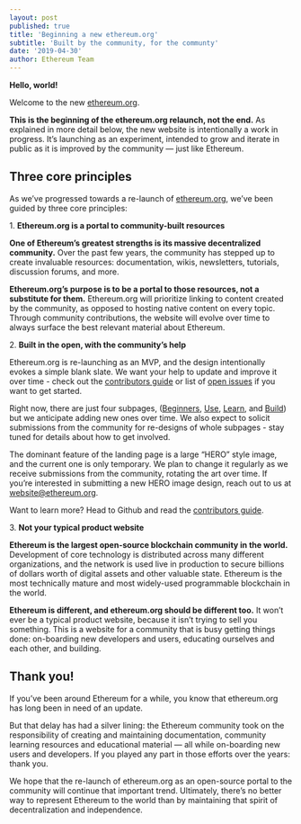 ```yaml
---
layout: post
published: true
title: 'Beginning a new ethereum.org'
subtitle: 'Built by the community, for the communty'
date: '2019-04-30'
author: Ethereum Team
---
```


**Hello, world!**

Welcome to the new [ethereum.org](https://ethereum.org). 

**This is the beginning of the ethereum.org relaunch, not the end.** As explained in more detail below, the new website is intentionally a work in progress. It’s launching as an experiment, intended to grow and iterate in public as it is improved by the community — just like Ethereum.

## Three core principles

As we’ve progressed towards a re-launch of [ethereum.org](https://ethereum.org/), we’ve been guided by three core principles:


1\. **Ethereum.org is a portal to community-built resources**

**One of Ethereum’s greatest strengths is its massive decentralized community.** Over the past few years, the community has stepped up to create invaluable resources: documentation, wikis, newsletters, tutorials, discussion forums, and more.

**Ethereum.org’s purpose is to be a portal to those resources, not a substitute for them.** Ethereum.org will prioritize linking to content created by the community, as opposed to hosting native content on every topic. Through community contributions, the website will evolve over time to always surface the best relevant material about Ethereum.



2\. **Built in the open, with the community’s help**

Ethereum.org is re-launching as an MVP, and the design intentionally evokes a simple blank slate. We want your help to update and improve it over time - check out the [contributors guide](https://github.com/ethereum/ethereum-org-website) or list of [open issues](https://github.com/ethereum/ethereum-org-website/issues) if you want to get started.

Right now, there are just four subpages, ([Beginners](https://ethereum.org/beginners/), [Use](https://ethereum.org/use/), [Learn](https://ethereum.org/Learn/), and [Build](https://ethereum.org/build/)) but we anticipate adding new ones over time. We also expect to solicit submissions from the community for re-designs of whole subpages - stay tuned for details about how to get involved. 

The dominant feature of the landing page is a large “HERO” style image, and the current one is only temporary. We plan to change it regularly as we receive submissions from the community, rotating the art over time. If you’re interested in submitting a new HERO image design, reach out to us at website@ethereum.org. 

Want to learn more? Head to Github and read the [contributors guide](https://github.com/ethereum/ethereum-org-website).


3\. **Not your typical product website**

**Ethereum is the largest open-source blockchain community in the world.** Development of core technology is distributed across many different organizations, and the network is used live in production to secure billions of dollars worth of digital assets and other valuable state. Ethereum is the most technically mature and most widely-used programmable blockchain in the world.

**Ethereum is different, and ethereum.org should be different too.** It won’t ever be a typical product website, because it isn’t trying to sell you something. This is a website for a community that is busy getting things done: on-boarding new developers and users, educating ourselves and each other, and building.


## Thank you!

If you’ve been around Ethereum for a while, you know that ethereum.org has long been in need of an update.

But that delay has had a silver lining: the Ethereum community took on the responsibility of creating and maintaining documentation, community learning resources and educational material — all while on-boarding new users and developers. If you played any part in those efforts over the years: thank you.

We hope that the re-launch of ethereum.org as an open-source portal to the community will continue that important trend. Ultimately, there’s no better way to represent Ethereum to the world than by maintaining that spirit of decentralization and independence.
